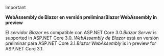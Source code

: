 ---
---
> [!IMPORTANT]
> <span data-ttu-id="17bfa-101">**WebAssembly de Blazor en versión preliminar**</span><span class="sxs-lookup"><span data-stu-id="17bfa-101">**Blazor WebAssembly in preview**</span></span>
>
> <span data-ttu-id="17bfa-102">El *servidor Blazor* es compatible con ASP.NET Core 3.0.</span><span class="sxs-lookup"><span data-stu-id="17bfa-102">*Blazor Server* is supported in ASP.NET Core 3.0.</span></span> <span data-ttu-id="17bfa-103">*WebAssembly de Blazor* está en versión preliminar para ASP.NET Core 3.1.</span><span class="sxs-lookup"><span data-stu-id="17bfa-103">*Blazor WebAssembly* is in preview for ASP.NET Core 3.1.</span></span>

